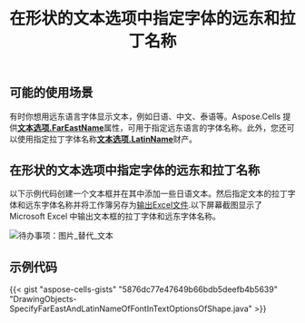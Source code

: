 ﻿---
title: 在形状的文本选项中指定字体的远东和拉丁名称
type: docs
weight: 120
url: /zh/java/specify-the-far-east-and-latin-name-of-the-font-in-text-options-of-shape/
---
## **可能的使用场景**

有时你想用远东语言字体显示文本，例如日语、中文、泰语等。Aspose.Cells 提供[**文本选项.FarEastName**](https://reference.aspose.com/cells/java/com.aspose.cells/textoptions#FarEastName)属性，可用于指定远东语言的字体名称。此外，您还可以使用指定拉丁字体名称[**文本选项.LatinName**](https://reference.aspose.com/cells/java/com.aspose.cells/textoptions#LatinName)财产。

## **在形状的文本选项中指定字体的远东和拉丁名称**

以下示例代码创建一个文本框并在其中添加一些日语文本。然后指定文本的拉丁字体和远东字体名称并将工作簿另存为[输出Excel文件](67338341.xlsx).以下屏幕截图显示了 Microsoft Excel 中输出文本框的拉丁字体和远东字体名称。

![待办事项：图片_替代_文本](specify-the-far-east-and-latin-name-of-the-font-in-text-options-of-shape_1.png)

## **示例代码**

{{< gist "aspose-cells-gists" "5876dc77e47649b66bdb5deefb4b5639" "DrawingObjects-SpecifyFarEastAndLatinNameOfFontInTextOptionsOfShape.java" >}}
